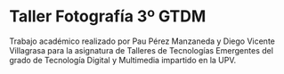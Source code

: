 # Taller Fotografía 3º GTDM

Trabajo académico realizado por Pau Pérez Manzaneda y Diego Vicente Villagrasa para la asignatura de Talleres de Tecnologías Emergentes del grado de Tecnología Digital y Multimedia impartido en la UPV.
